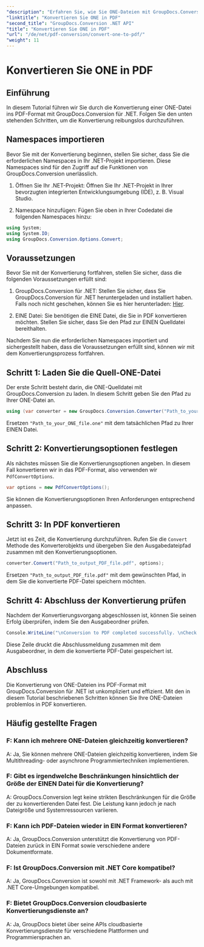 ```yaml
---
"description": "Erfahren Sie, wie Sie ONE-Dateien mit GroupDocs.Conversion für .NET mühelos ins PDF-Format konvertieren. Folgen Sie unserer Schritt-für-Schritt-Anleitung."
"linktitle": "Konvertieren Sie ONE in PDF"
"second_title": "GroupDocs.Conversion .NET API"
"title": "Konvertieren Sie ONE in PDF"
"url": "/de/net/pdf-conversion/convert-one-to-pdf/"
"weight": 11
---
```


# Konvertieren Sie ONE in PDF

## Einführung

In diesem Tutorial führen wir Sie durch die Konvertierung einer ONE-Datei ins PDF-Format mit GroupDocs.Conversion für .NET. Folgen Sie den unten stehenden Schritten, um die Konvertierung reibungslos durchzuführen.

## Namespaces importieren

Bevor Sie mit der Konvertierung beginnen, stellen Sie sicher, dass Sie die erforderlichen Namespaces in Ihr .NET-Projekt importieren. Diese Namespaces sind für den Zugriff auf die Funktionen von GroupDocs.Conversion unerlässlich.

1. Öffnen Sie Ihr .NET-Projekt: Öffnen Sie Ihr .NET-Projekt in Ihrer bevorzugten integrierten Entwicklungsumgebung (IDE), z. B. Visual Studio.

2. Namespace hinzufügen: Fügen Sie oben in Ihrer Codedatei die folgenden Namespaces hinzu:

```csharp
using System;
using System.IO;
using GroupDocs.Conversion.Options.Convert;
```

## Voraussetzungen

Bevor Sie mit der Konvertierung fortfahren, stellen Sie sicher, dass die folgenden Voraussetzungen erfüllt sind:

1. GroupDocs.Conversion für .NET: Stellen Sie sicher, dass Sie GroupDocs.Conversion für .NET heruntergeladen und installiert haben. Falls noch nicht geschehen, können Sie es hier herunterladen: [Hier](https://releases.groupdocs.com/conversion/net/).

2. EINE Datei: Sie benötigen die EINE Datei, die Sie in PDF konvertieren möchten. Stellen Sie sicher, dass Sie den Pfad zur EINEN Quelldatei bereithalten.

Nachdem Sie nun die erforderlichen Namespaces importiert und sichergestellt haben, dass die Voraussetzungen erfüllt sind, können wir mit dem Konvertierungsprozess fortfahren.

## Schritt 1: Laden Sie die Quell-ONE-Datei

Der erste Schritt besteht darin, die ONE-Quelldatei mit GroupDocs.Conversion zu laden. In diesem Schritt geben Sie den Pfad zu Ihrer ONE-Datei an.

```csharp
using (var converter = new GroupDocs.Conversion.Converter("Path_to_your_ONE_file.one"))
```

Ersetzen `"Path_to_your_ONE_file.one"` mit dem tatsächlichen Pfad zu Ihrer EINEN Datei.

## Schritt 2: Konvertierungsoptionen festlegen

Als nächstes müssen Sie die Konvertierungsoptionen angeben. In diesem Fall konvertieren wir in das PDF-Format, also verwenden wir `PdfConvertOptions`.

```csharp
var options = new PdfConvertOptions();
```

Sie können die Konvertierungsoptionen Ihren Anforderungen entsprechend anpassen.

## Schritt 3: In PDF konvertieren

Jetzt ist es Zeit, die Konvertierung durchzuführen. Rufen Sie die `Convert` Methode des Konverterobjekts und übergeben Sie den Ausgabedateipfad zusammen mit den Konvertierungsoptionen.

```csharp
converter.Convert("Path_to_output_PDF_file.pdf", options);
```

Ersetzen `"Path_to_output_PDF_file.pdf"` mit dem gewünschten Pfad, in dem Sie die konvertierte PDF-Datei speichern möchten.

## Schritt 4: Abschluss der Konvertierung prüfen

Nachdem der Konvertierungsvorgang abgeschlossen ist, können Sie seinen Erfolg überprüfen, indem Sie den Ausgabeordner prüfen.

```csharp
Console.WriteLine("\nConversion to PDF completed successfully. \nCheck output in {0}", outputFolder);
```

Diese Zeile druckt die Abschlussmeldung zusammen mit dem Ausgabeordner, in dem die konvertierte PDF-Datei gespeichert ist.

## Abschluss

Die Konvertierung von ONE-Dateien ins PDF-Format mit GroupDocs.Conversion für .NET ist unkompliziert und effizient. Mit den in diesem Tutorial beschriebenen Schritten können Sie Ihre ONE-Dateien problemlos in PDF konvertieren.

## Häufig gestellte Fragen

### F: Kann ich mehrere ONE-Dateien gleichzeitig konvertieren?

A: Ja, Sie können mehrere ONE-Dateien gleichzeitig konvertieren, indem Sie Multithreading- oder asynchrone Programmiertechniken implementieren.

### F: Gibt es irgendwelche Beschränkungen hinsichtlich der Größe der EINEN Datei für die Konvertierung?

A: GroupDocs.Conversion legt keine strikten Beschränkungen für die Größe der zu konvertierenden Datei fest. Die Leistung kann jedoch je nach Dateigröße und Systemressourcen variieren.

### F: Kann ich PDF-Dateien wieder in EIN Format konvertieren?

A: Ja, GroupDocs.Conversion unterstützt die Konvertierung von PDF-Dateien zurück in EIN Format sowie verschiedene andere Dokumentformate.

### F: Ist GroupDocs.Conversion mit .NET Core kompatibel?

A: Ja, GroupDocs.Conversion ist sowohl mit .NET Framework- als auch mit .NET Core-Umgebungen kompatibel.

### F: Bietet GroupDocs.Conversion cloudbasierte Konvertierungsdienste an?

A: Ja, GroupDocs bietet über seine APIs cloudbasierte Konvertierungsdienste für verschiedene Plattformen und Programmiersprachen an.